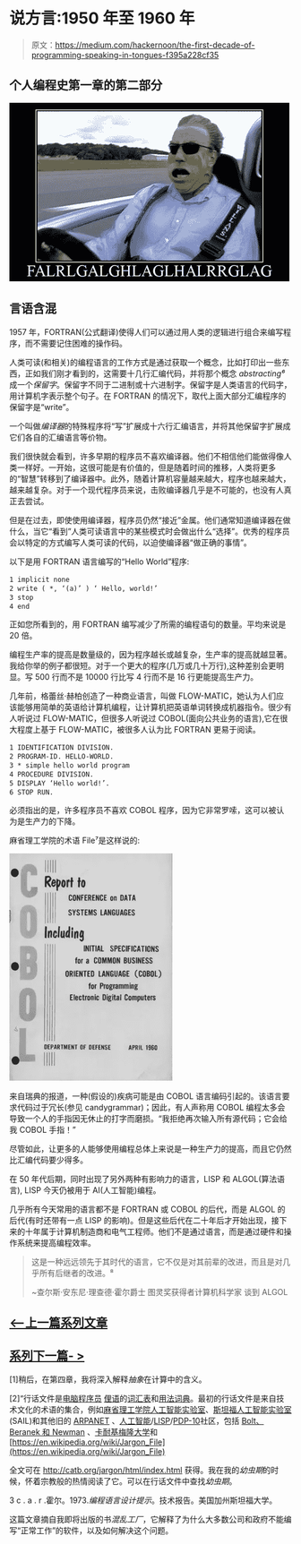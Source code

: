 # 说方言:1950 年至 1960 年

> 原文：<https://medium.com/hackernoon/the-first-decade-of-programming-speaking-in-tongues-f395a228cf35>

## 个人编程史第一章的第二部分

![](img/6e3bc3687b45a6c4bd595a4bdccb7963.png)

## 言语含混

1957 年，FORTRAN(公式翻译)使得人们可以通过用人类的逻辑进行组合来编写程序，而不需要记住困难的操作码。

人类可读(和相关)的编程语言的工作方式是通过获取一个概念，比如打印出一些东西，正如我们刚才看到的，这需要十几行汇编代码，并将那个概念 *abstracting⁶* 成一个*保留字*。保留字不同于二进制或十六进制字。保留字是人类语言的代码字，用计算机字表示整个句子。在 FORTRAN 的情况下，取代上面大部分汇编程序的保留字是“write”。

一个叫做*编译器*的特殊程序将“写”扩展成十六行汇编语言，并将其他保留字扩展成它们各自的汇编语言等价物。

我们很快就会看到，许多早期的程序员不喜欢编译器。他们不相信他们能做得像人类一样好。一开始，这很可能是有价值的，但是随着时间的推移，人类将更多的“智慧”转移到了编译器中。此外，随着计算机容量越来越大，程序也越来越大，越来越复杂。对于一个现代程序员来说，击败编译器几乎是不可能的，也没有人真正去尝试。

但是在过去，即使使用编译器，程序员仍然“接近”金属。他们通常知道编译器在做什么，当它“看到”人类可读语言中的某些模式时会做出什么“选择”。优秀的程序员会以特定的方式编写人类可读的代码，以迫使编译器“做正确的事情”。

以下是用 FORTRAN 语言编写的“Hello World”程序:

```
1 implicit none
2 write ( *, ‘(a)’ ) ‘ Hello, world!’
3 stop
4 end
```

正如您所看到的，用 FORTRAN 编写减少了所需的编程语句的数量。平均来说是 20 倍。

编程生产率的提高是数量级的，因为程序越长或越复杂，生产率的提高就越显著。我给你举的例子都很短。对于一个更大的程序(几万或几十万行),这种差别会更明显。写 500 行而不是 10000 行比写 4 行而不是 16 行更能提高生产力。

几年前，格蕾丝·赫柏创造了一种商业语言，叫做 FLOW-MATIC，她认为人们应该能够用简单的英语给计算机编程，让计算机把英语单词转换成机器指令。很少有人听说过 FLOW-MATIC，但很多人听说过 COBOL(面向公共业务的语言),它在很大程度上基于 FLOW-MATIC，被很多人认为比 FORTRAN 更易于阅读。

```
1 IDENTIFICATION DIVISION.
2 PROGRAM-ID. HELLO-WORLD.
3 * simple hello world program
4 PROCEDURE DIVISION.
5 DISPLAY ‘Hello world!’.
6 STOP RUN.
```

必须指出的是，许多程序员不喜欢 COBOL 程序，因为它非常罗嗦，这可以被认为是生产力的下降。

麻省理工学院的术语 File⁷是这样说的:

![](img/f1afaf07629a3c1459caf3acb6a4f564.png)

来自瑞典的报道，一种(假设的)疾病可能是由 COBOL 语言编码引起的。该语言要求代码过于冗长(参见 candygrammar)；因此，有人声称用 COBOL 编程太多会导致一个人的手指因无休止的打字而磨损。“我拒绝再次输入所有源代码；它会给我 COBOL 手指！”

尽管如此，让更多的人能够使用编程总体上来说是一种生产力的提高，而且它仍然比汇编代码要少得多。

在 50 年代后期，同时出现了另外两种有影响力的语言，LISP 和 ALGOL(算法语言), LISP 今天仍被用于 AI(人工智能)编程。

几乎所有今天常用的语言都不是 FORTRAN 或 COBOL 的后代，而是 ALGOL 的后代(有时还带有一点 LISP 的影响)。但是这些后代在二十年后才开始出现，接下来的十年属于计算机制造商和电气工程师。他们不是通过语言，而是通过硬件和操作系统来提高编程效率。

> 这是一种远远领先于其时代的语言，它不仅是对其前辈的改进，而且是对几乎所有后继者的改进。⁸
> 
> ~查尔斯·安东尼·理查德·霍尔爵士
> 图灵奖获得者计算机科学家
> 谈到 ALGOL

## [<——上一篇系列文章](https://hackernoon.com/https-medium-com-it-explained-for-normal-people-the-metal-years-5be295dad17c)

## [系列下一篇- >](https://hackernoon.com/https-medium-com-it-explained-for-normal-people-big-iron-6aee4e32ed51)

[1]稍后，在第四章，我将深入解释*抽象*在计算中的含义。

[2]“行话文件是[电脑程序员](https://en.wikipedia.org/wiki/Computer_programmer) [俚语](https://en.wikipedia.org/wiki/Slang)的[词汇表](https://en.wikipedia.org/wiki/Glossary)和[用法词典](https://en.wikipedia.org/wiki/Usage_dictionary)。最初的行话文件是来自技术文化的术语的集合，例如[麻省理工学院人工智能实验室](https://en.wikipedia.org/wiki/MIT_Computer_Science_and_Artificial_Intelligence_Laboratory)、[斯坦福人工智能实验室](https://en.wikipedia.org/wiki/Stanford_University_centers_and_institutes#Stanford_Artificial_Intelligence_Laboratory) (SAIL)和其他旧的 [ARPANET](https://en.wikipedia.org/wiki/ARPANET) 、[人工智能](https://en.wikipedia.org/wiki/Artificial_intelligence)/[LISP](https://en.wikipedia.org/wiki/Lisp_programming_language)/[PDP-10](https://en.wikipedia.org/wiki/PDP-10)社区，包括 [Bolt、Beranek 和 Newman](https://en.wikipedia.org/wiki/BBN_Technologies) 、[卡耐基梅隆大学](https://en.wikipedia.org/wiki/Carnegie_Mellon_University)和[https://en.wikipedia.org/wiki/Jargon_File](https://en.wikipedia.org/wiki/Jargon_File)

全文可在 http://catb.org/jargon/html/index.html 获得。我在我的*幼虫期*的时候，怀着宗教般的热情阅读了它。可以在行话文件中查找*幼虫期*。

3 c . a . r .霍尔。1973.*编程语言设计提示*。技术报告。美国加州斯坦福大学。

这篇文章摘自我即将出版的书*混乱工厂*，它解释了为什么大多数公司和政府不能编写“正常工作”的软件，以及如何解决这个问题。